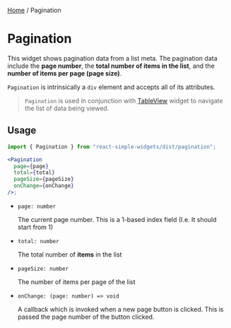 [Home](../../../README.md) / Pagination

# Pagination

This widget shows pagination data from a list meta. The pagination data include the **page number**, the **total number of items in the list**, and the **number of items per page (page size)**.

`Pagination` is intrinsically a `div` element and accepts all of its attributes.

> `Pagination` is used in conjunction with [TableView](../table-view/table-view-usage.md) widget to navigate the list of data being viewed.

## Usage

```jsx
import { Pagination } from "react-simple-widgets/dist/pagination";

<Pagination
  page={page}
  total={total}
  pageSize={pageSize}
  onChange={onChange}
/>;
```

- `page: number`

  The current page number. This is a 1-based index field (I.e. It should start from 1)

- `total: number`

  The total number of **items** in the list

- `pageSize: number`

  The number of items per page of the list

- `onChange: (page: number) => void`

  A callback which is invoked when a new page button is clicked. This is passed the page number of the button clicked.
